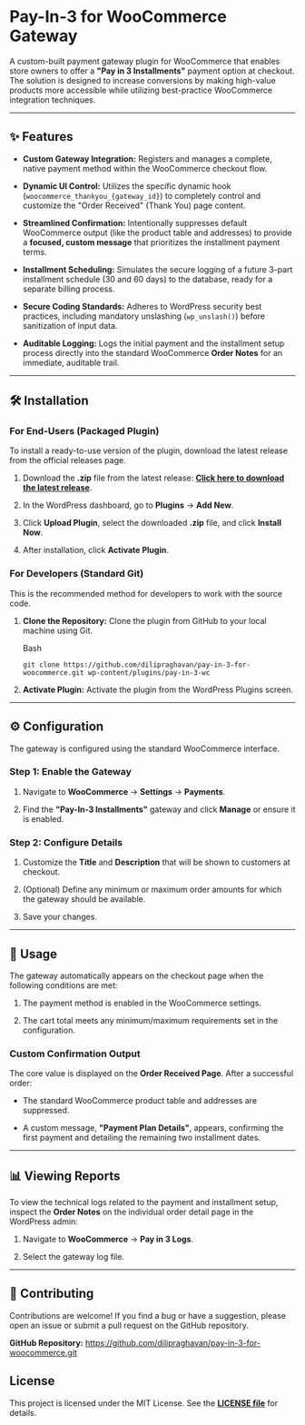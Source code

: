 Pay-In-3 for WooCommerce Gateway
=================================

A custom-built payment gateway plugin for WooCommerce that enables store owners to offer a **"Pay in 3 Installments"** payment option at checkout. The solution is designed to increase conversions by making high-value products more accessible while utilizing best-practice WooCommerce integration techniques.

* * * * *

✨ Features
----------

-   **Custom Gateway Integration:** Registers and manages a complete, native payment method within the WooCommerce checkout flow.

-   **Dynamic UI Control:** Utilizes the specific dynamic hook (`woocommerce_thankyou_{gateway_id}`) to completely control and customize the "Order Received" (Thank You) page content.

-   **Streamlined Confirmation:** Intentionally suppresses default WooCommerce output (like the product table and addresses) to provide a **focused, custom message** that prioritizes the installment payment terms.

-   **Installment Scheduling:** Simulates the secure logging of a future 3-part installment schedule (30 and 60 days) to the database, ready for a separate billing process.

-   **Secure Coding Standards:** Adheres to WordPress security best practices, including mandatory unslashing (`wp_unslash()`) before sanitization of input data.

-   **Auditable Logging:** Logs the initial payment and the installment setup process directly into the standard WooCommerce **Order Notes** for an immediate, auditable trail.

* * * * *

🛠 Installation
---------------

### For End-Users (Packaged Plugin)

To install a ready-to-use version of the plugin, download the latest release from the official releases page.

1.  Download the **.zip** file from the latest release: **[Click here to download the latest release](https://github.com/dilipraghavan/pay-in-3-for-woocommerce/releases)**.

2.  In the WordPress dashboard, go to **Plugins** → **Add New**.

3.  Click **Upload Plugin**, select the downloaded **.zip** file, and click **Install Now**.

4.  After installation, click **Activate Plugin**.

### For Developers (Standard Git)

This is the recommended method for developers to work with the source code.

1.  **Clone the Repository:** Clone the plugin from GitHub to your local machine using Git.

    Bash

    ```
    git clone https://github.com/dilipraghavan/pay-in-3-for-woocommerce.git wp-content/plugins/pay-in-3-wc

    ```

2.  **Activate Plugin:** Activate the plugin from the WordPress Plugins screen.

* * * * *

⚙️ Configuration
----------------

The gateway is configured using the standard WooCommerce interface.

### Step 1: Enable the Gateway

1.  Navigate to **WooCommerce** → **Settings** → **Payments**.

2.  Find the **"Pay-In-3 Installments"** gateway and click **Manage** or ensure it is enabled.

### Step 2: Configure Details

1.  Customize the **Title** and **Description** that will be shown to customers at checkout.

2.  (Optional) Define any minimum or maximum order amounts for which the gateway should be available.

3.  Save your changes.

* * * * *

🚀 Usage
--------

The gateway automatically appears on the checkout page when the following conditions are met:

1.  The payment method is enabled in the WooCommerce settings.

2.  The cart total meets any minimum/maximum requirements set in the configuration.

### Custom Confirmation Output

The core value is displayed on the **Order Received Page**. After a successful order:

-   The standard WooCommerce product table and addresses are suppressed.

-   A custom message, **"Payment Plan Details"**, appears, confirming the first payment and detailing the remaining two installment dates.

* * * * *

📊 Viewing Reports
------------------

To view the technical logs related to the payment and installment setup, inspect the **Order Notes** on the individual order detail page in the WordPress admin:

1.  Navigate to **WooCommerce** → **Pay in 3 Logs**.

2.  Select the gateway log file.


* * * * *

🤝 Contributing
---------------

Contributions are welcome! If you find a bug or have a suggestion, please open an issue or submit a pull request on the GitHub repository.

**GitHub Repository:** <https://github.com/dilipraghavan/pay-in-3-for-woocommerce.git>

License
--------

This project is licensed under the MIT License. See the **[LICENSE file](https://github.com/dilipraghavan/pay-in-3-for-woocommerce/blob/main/LICENSE)** for details.
